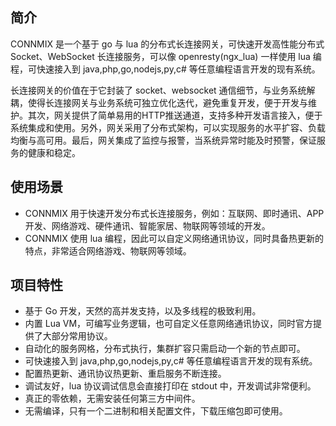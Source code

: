 ## 简介

CONNMIX 是一个基于 go 与 lua 的分布式长连接网关，可快速开发高性能分布式 Socket、WebSocket 长连接服务，可以像 openresty(ngx_lua) 一样使用 lua 编程，可快速接入到 java,php,go,nodejs,py,c# 等任意编程语言开发的现有系统。

长连接网关的价值在于它封装了 socket、websocket 通信细节，与业务系统解耦，使得长连接网关与业务系统可独立优化迭代，避免重复开发，便于开发与维护。其次，网关提供了简单易用的HTTP推送通道，支持多种开发语言接入，便于系统集成和使用。另外，网关采用了分布式架构，可以实现服务的水平扩容、负载均衡与高可用。最后，网关集成了监控与报警，当系统异常时能及时预警，保证服务的健康和稳定。

## 使用场景

- CONNMIX 用于快速开发分布式长连接服务，例如：互联网、即时通讯、APP开发、网络游戏、硬件通讯、智能家居、物联网等领域的开发。
- CONNMIX 使用 lua 编程，因此可以自定义网络通讯协议，同时具备热更新的特点，非常适合网络游戏、物联网等领域。

## 项目特性

- 基于 Go 开发，天然的高并发支持，以及多线程的极致利用。
- 内置 Lua VM，可编写业务逻辑，也可自定义任意网络通讯协议，同时官方提供了大部分常用协议。
- 自动化的服务网格，分布式执行，集群扩容只需启动一个新的节点即可。
- 可快速接入到 java,php,go,nodejs,py,c# 等任意编程语言开发的现有系统。
- 配置热更新、通讯协议热更新、重启服务不断连接。
- 调试友好，lua 协议调试信息会直接打印在 stdout 中，开发调试非常便利。
- 真正的零依赖，无需安装任何第三方中间件。
- 无需编译，只有一个二进制和相关配置文件，下载压缩包即可使用。
